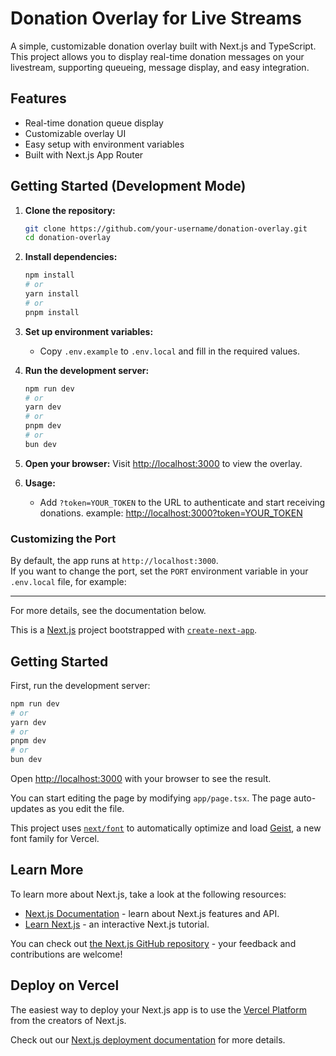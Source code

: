 # Donation Overlay for Live Streams

A simple, customizable donation overlay built with Next.js and TypeScript. This project allows you to display real-time donation messages on your livestream, supporting queueing, message display, and easy integration.

## Features

- Real-time donation queue display
- Customizable overlay UI
- Easy setup with environment variables
- Built with Next.js App Router

## Getting Started (Development Mode)

1. **Clone the repository:**

   ```bash
   git clone https://github.com/your-username/donation-overlay.git
   cd donation-overlay
   ```

2. **Install dependencies:**

   ```bash
   npm install
   # or
   yarn install
   # or
   pnpm install
   ```

3. **Set up environment variables:**

   - Copy `.env.example` to `.env.local` and fill in the required values.

4. **Run the development server:**

   ```bash
   npm run dev
   # or
   yarn dev
   # or
   pnpm dev
   # or
   bun dev
   ```

5. **Open your browser:**
   Visit [http://localhost:3000](http://localhost:3000) to view the overlay.

6. **Usage:**
   - Add `?token=YOUR_TOKEN` to the URL to authenticate and start receiving donations.
     example: [http://localhost:3000?token=YOUR_TOKEN](http://localhost:3000?token=YOUR_TOKEN)

### Customizing the Port

By default, the app runs at `http://localhost:3000`.  
If you want to change the port, set the `PORT` environment variable in your `.env.local` file, for example:

---

For more details, see the documentation below.

This is a [Next.js](https://nextjs.org) project bootstrapped with [`create-next-app`](https://nextjs.org/docs/app/api-reference/cli/create-next-app).

## Getting Started

First, run the development server:

```bash
npm run dev
# or
yarn dev
# or
pnpm dev
# or
bun dev
```

Open [http://localhost:3000](http://localhost:3000) with your browser to see the result.

You can start editing the page by modifying `app/page.tsx`. The page auto-updates as you edit the file.

This project uses [`next/font`](https://nextjs.org/docs/app/building-your-application/optimizing/fonts) to automatically optimize and load [Geist](https://vercel.com/font), a new font family for Vercel.

## Learn More

To learn more about Next.js, take a look at the following resources:

- [Next.js Documentation](https://nextjs.org/docs) - learn about Next.js features and API.
- [Learn Next.js](https://nextjs.org/learn) - an interactive Next.js tutorial.

You can check out [the Next.js GitHub repository](https://github.com/vercel/next.js) - your feedback and contributions are welcome!

## Deploy on Vercel

The easiest way to deploy your Next.js app is to use the [Vercel Platform](https://vercel.com/new?utm_medium=default-template&filter=next.js&utm_source=create-next-app&utm_campaign=create-next-app-readme) from the creators of Next.js.

Check out our [Next.js deployment documentation](https://nextjs.org/docs/app/building-your-application/deploying) for more details.
